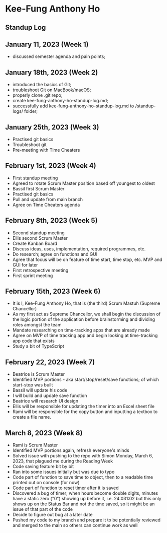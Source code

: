 # Kee-Fung Anthony Ho

## Standup Log

## January 11, 2023 (Week 1)

- discussed semester agenda and pain points;

## January 18th, 2023 (Week 2)

- introduced the basics of Git;
- troubleshoot Git on MacBook/macOS;
- properly clone .git repo;
- create kee-fung-anthony-ho-standup-log.md;
- successfully add kee-fung-anthony-ho-standup-log.md to /standup-logs/ folder;

## January 25th, 2023 (Week 3)

- Practised git basics
- Troubleshoot git
- Pre-meeting with Time Cheaters

## February 1st, 2023 (Week 4)

- First standup meeting
- Agreed to rotate Scrum Master position based off youngest to oldest
- Bassil first Scrum Master
- Practised git basics
- Pull and update from main branch
- Agree on Time Cheaters agenda

## February 8th, 2023 (Week 5)

- Second standup meeting
- Ellis second Scrum Master
- Create Kanban Board
- Discuss ideas, uses, implementation, required programmes, etc.
- Do research; agree on functions and GUI
- Agree that focus will be on feature of time start, time stop, etc. MVP and GUI for later
- First retrospective meeting
- First sprint meeting

## February 15th, 2023 (Week 6)

- It is I, Kee-Fung Anthony Ho, that is (the third) Scrum Mastuh (Supreme Chancellor)
- As my first act as Supreme Chancellor, we shall begin the discussion of the logic portion of the application before brainstorming and dividing roles amongst the team
- Mandate researching on time-tracking apps that are already made
- Agree on MVP of time tracking app and begin looking at time-tracking app code that exists
- Study a bit of TypeScript

## February 22, 2023 (Week 7)

- Beatrice is Scrum Master
- Identified MVP portions - aka start/stop/reset/save functions; of which start-stop was built
- Bassil will update his code
- I will build and update save function
- Beatrice will research UI design
- Ellis will be responsible for updating the timer into an Excel sheet file
- Rami will be responsible for the copy button and inputting a textbox to create a file name.

## March 8, 2023 (Week 8)

- Rami is Scrum Master
- Identified MVP portions again, refresh everyone's minds
- Solved issue with pushing to the repo with Simon Monday, March 6, 2023, that plagued me during the Reading Week
- Code saving feature bit by bit
- Ran into some issues initially but was due to typo
- Code part of function to save time to object, then to a readable time printed out on console (for now)
- Code part of function to reset timer after it is saved
- Discovered a bug of timer; when hours become double digits, minutes have a static zero ("0") showing up before it, i.e. 24:031:02 but this only shows up on the Status Bar and not the time saved, so it might be an issue of that part of the code
- Decide to figure out bug at a later date
- Pushed my code to my branch and prepare it to be potentially reviewed and merged to the main so others can continue work as well
